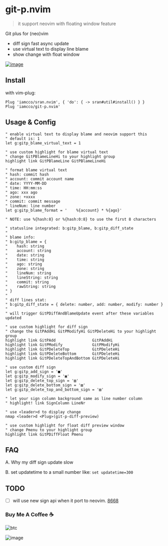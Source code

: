 # git-p.nvim

> it support neovim with floating window feature

Git plus for (neo)vim

- diff sign fast async update
- use virtual text to display line blame
- show change with float window

[![image](https://user-images.githubusercontent.com/5492542/54088981-bc9fe500-439e-11e9-919b-71ef32ef35be.png)](https://asciinema.org/a/bjwwsMAMXT35v4l5wu7o2X9a6)

## Install

with vim-plug:

```vim
Plug 'iamcco/sran.nvim', { 'do': { -> sran#util#install() } }
Plug 'iamcco/git-p.nvim'
```

## Usage & Config

```vim
" enable virtual text to display blame and neovim support this
" default is: 1
let g:gitp_blame_virtual_text = 1

" use custom highlight for blame virtual text
" change GitPBlameLineHi to your highlight group
highlight link GitPBlameLine GitPBlameLineHi

" format blame virtual text
" hash: commit hash
" account: commit account name
" date: YYYY-MM-DD
" time: HH:mm:ss
" ago: xxx ago
" zone: +xxxx
" commit: commit message
" lineNum: line number
let g:gitp_blame_format = '    %{account} * %{ago}'

" NOTE: use %{hash:8} or %{hash:0:8} to use the first 8 characters

" statusline integrated: b:gitp_blame, b:gitp_diff_state
"
" blame info:
" b:gitp_blame = {
"    hash: string
"    account: string
"    date: string
"    time: string
"    ago: string
"    zone: string
"    lineNum: string
"    lineString: string
"    commit: string
"    rawString: string
" }
"
" diff lines stat:
" b:gitp_diff_state = { delete: number, add: number, modify: number }
"
" will trigger GitPDiffAndBlameUpdate event after these variables updated

" use custom highlight for diff sign
" change the GitPAddHi GitPModifyHi GitPDeleteHi to your highlight group
highlight link GitPAdd                GitPAddHi
highlight link GitPModify             GitPModifyHi
highlight link GitPDeleteTop          GitPDeleteHi
highlight link GitPDeleteBottom       GitPDeleteHi
highlight link GitPDeleteTopAndBottom GitPDeleteHi

" use custom diff sign
let g:gitp_add_sign = '■'
let g:gitp_modify_sign = '▣'
let g:gitp_delete_top_sign = '▤'
let g:gitp_delete_bottom_sign = '▤'
let g:gitp_delete_top_and_bottom_sign = '▤'

" let your sign column background same as line number column
" highlight! link SignColumn LineNr

" use <leader>d to display change
nmap <leader>d <Plug>(git-p-diff-preview)

" use custom highlight for float diff preview window
" change Pmenu to your highlight group
highlight link GitPDiffFloat Pmenu
```

## FAQ

A. Why my diff sign update slow

B. set updatetime to a small number like: `set updatetime=300`

## TODO

- [ ] will use new sign api when it port to neovim. [8668](https://github.com/neovim/neovim/issues/8668)

### Buy Me A Coffee ☕️

![btc](https://img.shields.io/keybase/btc/iamcco.svg?style=popout-square)

![image](https://user-images.githubusercontent.com/5492542/42771079-962216b0-8958-11e8-81c0-520363ce1059.png)
